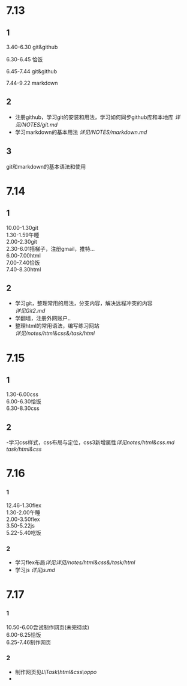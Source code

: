 # 7.13
## 1
3.40-6.30 git&github

6.30-6.45 恰饭

6.45-7.44 git&github

7.44-9.22 markdown
## 2
- 注册github，学习git的安装和用法，学习如何同步github库和本地库
*详见/NOTES/git.md*
- 学习markdown的基本用法
*详见/NOTES/markdown.md*
## 3
git和markdown的基本语法和使用

# 7.14
## 1
10.00-1.30git  
1.30-1.59午睡  
2.00-2.30git  
2.30-6.01搭梯子，注册gmail，推特...  
6.00-7.00html  
7.00-7.40恰饭  
7.40-8.30html  
## 2
- 学习git，整理常用的用法，分支内容，解决远程冲突的内容  
*详见Git2.md*
- 学翻墙，注册外网账户..  
- 整理html的常用语法，编写练习网站  
*详见/notes/html&css&/task/html*
# 7.15
## 1
1.30-6.00css  
6.00-6.30恰饭  
6.30-8.30css  
## 2
-学习css样式，css布局与定位，css3新增属性*详见notes/html&css.md task/html&css*
# 7.16
### 1
12.46-1.30flex  
1.30-2.00午睡  
2.00-3.50flex  
3.50-5.22js  
5.22-5.40吃饭  
### 2
- 学习flex布局*详见详见/notes/html&css&/task/html*
- 学习js
*详见js.md*
# 7.17
### 1
10.50-6.00尝试制作网页(未完待续)  
6.00-6.25恰饭  
6.25-7.46制作网页  
### 2
- 制作网页见*L\Task\html&css\oppo*
- 


